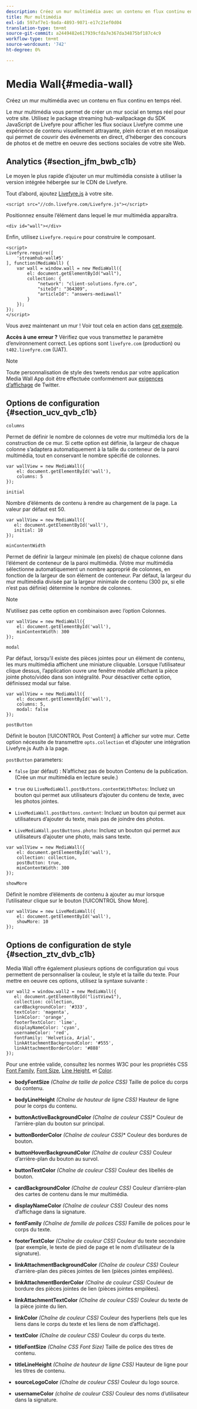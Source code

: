 ```yaml
---
description: Créez un mur multimédia avec un contenu en flux continu en temps réel.
title: Mur multimédia
exl-id: 597af7e1-9ada-4893-9071-e17c21ef0d04
translation-type: tm+mt
source-git-commit: a2449482e617939cfda7e367da34875bf187c4c9
workflow-type: tm+mt
source-wordcount: '742'
ht-degree: 0%

---
```


# Media Wall{#media-wall}

Créez un mur multimédia avec un contenu en flux continu en temps réel.

Le mur multimédia vous permet de créer un mur social en temps réel pour votre site. Utilisez le package streaming hub-wallpackage du SDK JavaScript de Livefyre pour afficher les flux sociaux Livefyre comme une expérience de contenu visuellement attrayante, plein écran et en mosaïque qui permet de couvrir des événements en direct, d’héberger des concours de photos et de mettre en oeuvre des sections sociales de votre site Web.

## Analytics {#section_jfm_bwb_c1b}

Le moyen le plus rapide d’ajouter un mur multimédia consiste à utiliser la version intégrée hébergée sur le CDN de Livefyre.

Tout d’abord, ajoutez [Livefyre.js](https://github.com/Livefyre/Livefyre.js) à votre site.

```
<script src="//cdn.livefyre.com/Livefyre.js"></script> 
```

Positionnez ensuite l’élément dans lequel le mur multimédia apparaîtra.

```
<div id="wall"></div>
```

Enfin, utilisez `Livefyre.require` pour construire le composant.

```
<script> 
Livefyre.require([ 
    'streamhub-wall#5' 
], function(MediaWall) {     
    var wall = window.wall = new MediaWall({ 
        el: document.getElementById("wall"), 
        collection: { 
            "network": "client-solutions.fyre.co", 
            "siteId": "364309", 
            "articleId": "answers-mediawall" 
        } 
    }); 
}); 
</script>
```

Vous avez maintenant un mur ! Voir tout cela en action dans [cet exemple](https://codepen.io/gobengo/pen/dFwDL).

**Accès à une erreur ?** Vérifiez que vous transmettez le paramètre d’environnement correct. Les options sont `livefyre.com` (production) ou `t402.livefyre.com` (UAT).

>[!NOTE]
>
>Toute personnalisation de style des tweets rendus par votre application Media Wall App doit être effectuée conformément aux [exigences d’affichage](https://dev.twitter.com/terms/display-requirements) de Twitter.

## Options de configuration {#section_ucv_qvb_c1b}

`columns`

Permet de définir le nombre de colonnes de votre mur multimédia lors de la construction de ce mur. Si cette option est définie, la largeur de chaque colonne s’adaptera automatiquement à la taille du conteneur de la paroi multimédia, tout en conservant le nombre spécifié de colonnes.

```
var wallView = new MediaWall({ 
    el: document.getElementById('wall'), 
    columns: 5 
});
```

`initial`

Nombre d’éléments de contenu à rendre au chargement de la page. La valeur par défaut est 50.

```
var wallView = new MediaWall({ 
   el: document.getElementById('wall'), 
   initial: 10 
});
```

`minContentWidth`

Permet de définir la largeur minimale (en pixels) de chaque colonne dans l’élément de conteneur de la paroi multimédia. (Votre mur multimédia sélectionne automatiquement un nombre approprié de colonnes, en fonction de la largeur de son élément de conteneur. Par défaut, la largeur du mur multimédia divisée par la largeur minimale de contenu (300 px, si elle n’est pas définie) détermine le nombre de colonnes.

>[!NOTE]
>
>N’utilisez pas cette option en combinaison avec l’option Colonnes.

```
var wallView = new MediaWall({ 
    el: document.getElementById('wall'), 
    minContentWidth: 300 
});
```

`modal`

Par défaut, lorsqu’il existe des pièces jointes pour un élément de contenu, les murs multimédia affichent une miniature cliquable. Lorsque l’utilisateur clique dessus, l’application ouvre une fenêtre modale affichant la pièce jointe photo/vidéo dans son intégralité. Pour désactiver cette option, définissez modal sur false.

```
var wallView = new MediaWall({ 
    el: document.getElementById('wall'), 
    columns: 5, 
    modal: false 
});
```

`postButton`

Définit le bouton [!UICONTROL Post Content] à afficher sur votre mur. Cette option nécessite de transmettre `opts.collection` et d’ajouter une intégration Livefyre.js Auth à la page.

`postButton` parameters:

* `false` (par défaut) : N’affichez pas de bouton Contenu de la publication. (Crée un mur multimédia en lecture seule.)
* `true` ou  `LiveMediaWall.postButtons.contentWithPhotos`: Incluez un bouton qui permet aux utilisateurs d’ajouter du contenu de texte, avec les photos jointes.

* `LiveMediaWall.postButtons.content`: Incluez un bouton qui permet aux utilisateurs d’ajouter du texte, mais pas de joindre des photos.
* `LiveMediaWall.postButtons.photo`: Incluez un bouton qui permet aux utilisateurs d’ajouter une photo, mais sans texte.

```
var wallView = new MediaWall({ 
    el: document.getElementById('wall'), 
    collection: collection, 
    postButton: true, 
    minContentWidth: 300 
});
```

`showMore`

Définit le nombre d’éléments de contenu à ajouter au mur lorsque l’utilisateur clique sur le bouton [!UICONTROL Show More].

```
var wallView = new LiveMediaWall({ 
    el: document.getElementById('wall'), 
    showMore: 10 
});
```

## Options de configuration de style {#section_ztv_dvb_c1b}

Media Wall offre également plusieurs options de configuration qui vous permettent de personnaliser la couleur, le style et la taille du texte. Pour mettre en oeuvre ces options, utilisez la syntaxe suivante :

```
var wall2 = window.wall2 = new MediaWall({ 
   el: document.getElementById("listView1"), 
   collection: collection, 
   cardBackgroundColor: '#333', 
   textColor: 'magenta', 
   linkColor: 'orange', 
   footerTextColor: 'lime', 
   displayNameColor: 'cyan', 
   usernameColor: 'red', 
   fontFamily: 'Helvetica, Arial', 
   linkAttachmentBackgroundColor: '#555', 
   linkAttachmentBorderColor: '#888' 
}); 
```

Pour une entrée valide, consultez les normes W3C pour les propriétés CSS [Font Family](https://www.w3.org/TR/CSS2/fonts.html#propdef-font-family), [Font Size](https://www.w3.org/TR/CSS2/fonts.html#font-size-props), [Line Height,](https://www.w3.org/TR/CSS2/visudet.html#propdef-line-height) et [Color](https://www.w3.org/TR/css3-color/#colorunits).

* **bodyFontSize** *(Chaîne de taille de police CSS)* Taille de police du corps du contenu.

* **bodyLineHeight** *(Chaîne de hauteur de ligne CSS)* Hauteur de ligne pour le corps du contenu.

* **buttonActiveBackgroundColor** *(Chaîne de couleur CSS)** Couleur de l’arrière-plan du bouton sur principal.

* **buttonBorderColor** *(Chaîne de couleur CSS)** Couleur des bordures de bouton.

* **buttonHoverBackgroundColor** *(Chaîne de couleur CSS)* Couleur d’arrière-plan du bouton au survol.

* **buttonTextColor** *(Chaîne de couleur CSS)* Couleur des libellés de bouton.

* **cardBackgroundColor** *(Chaîne de couleur CSS)* Couleur d’arrière-plan des cartes de contenu dans le mur multimédia.

* **displayNameColor** *(Chaîne de couleur CSS)* Couleur des noms d’affichage dans la signature.

* **fontFamily** *(Chaîne de famille de polices CSS)* Famille de polices pour le corps du texte.

* **footerTextColor** *(Chaîne de couleur CSS)* Couleur du texte secondaire (par exemple, le texte de pied de page et le nom d’utilisateur de la signature).

* **linkAttachmentBackgroundColor** *(Chaîne de couleur CSS)* Couleur d’arrière-plan des pièces jointes de lien (pièces jointes empilées).

* **linkAttachmentBorderColor** *(Chaîne de couleur CSS)* Couleur de bordure des pièces jointes de lien (pièces jointes empilées).

* **linkAttachmentTextColor** *(Chaîne de couleur CSS)* Couleur du texte de la pièce jointe du lien.

* **linkColor** *(Chaîne de couleur CSS)* Couleur des hyperliens (tels que les liens dans le corps du texte et les liens de nom d’affichage).

* **textColor** *(Chaîne de couleur CSS)* Couleur du corps du texte.

* **titleFontSize** *(Chaîne CSS Font Size)* Taille de police des titres de contenu.

* **titleLineHeight** *(Chaîne de hauteur de ligne CSS)* Hauteur de ligne pour les titres de contenu.

* **sourceLogoColor** *(Chaîne de couleur CSS)* Couleur du logo source.

* **usernameColor** *(chaîne de couleur CSS)* Couleur des noms d’utilisateur dans la signature.
